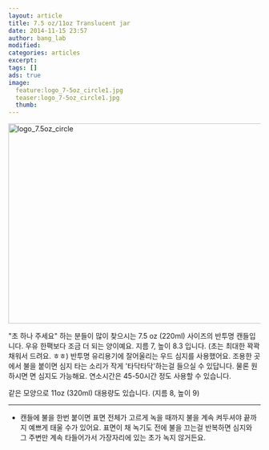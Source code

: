 ```yaml
---
layout: article
title: 7.5 oz/11oz Translucent jar
date: 2014-11-15 23:57
author: bang_lab
modified:
categories: articles
excerpt: 
tags: []
ads: true
image:
  feature:logo_7-5oz_circle1.jpg
  teaser:logo_7-5oz_circle1.jpg
  thumb:
---
```

<a href="https://bybanglab.files.wordpress.com/2014/11/logo_7-5oz_circle1.jpg"><img class="alignnone size-full wp-image-52" src="https://bybanglab.files.wordpress.com/2014/11/logo_7-5oz_circle1.jpg" alt="logo_7.5oz_circle" width="640" height="400" /></a>

"초 하나 주세요" 하는 분들이 많이 찾으시는 7.5 oz (220ml) 사이즈의 반투명 캔들입니다.
우유 한팩보다 조금 더 되는 양이예요. 지름 7, 높이 8.3 입니다. (초는 최대한 꽉꽉 채워서 드려요. ㅎㅎ)
반투명 유리용기에 잘어울리는 우드 심지를 사용했어요. 조용한 곳에서 불을 붙이면 심지 타는 소리가 작게 '타닥타닥'하는걸 들으실 수 있답니다.
물론 원하시면 면 심지도 가능해요. <i class="_4-k1 img sp_CHjQ01Xff48 sx_9505a2"></i>
연소시간은 45-50시간 정도 사용<span class="text_exposed_show">할 수 있습니다.</span>

같은 모양으로 11oz (320ml) 대용량도 있습니다. (지름 8, 높이 9)

---------
* 캔들에 불을 한번 붙이면 표면 전체가 고르게 녹을 때까지 불을 계속 켜두셔야 끝까지 예쁘게 태울 수가 있어요. 표면이 채 녹기도 전에 불을 끄는걸 반복하면 심지와 그 주변만 계속 타들어가서 가장자리에 있는 초가 녹지 않거든요.
